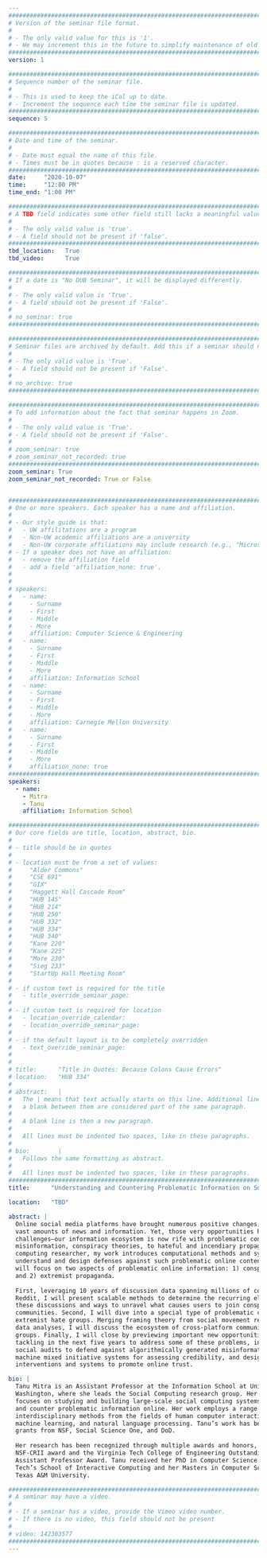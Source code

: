 ```yaml
---
################################################################################
# Version of the seminar file format.
#
# - The only valid value for this is '1'.
# - We may increment this in the future to simplify maintenance of old seminars.
################################################################################
version: 1

################################################################################
# Sequence number of the seminar file.
#
# - This is used to keep the iCal up to date.
# - Increment the sequence each time the seminar file is updated.
################################################################################
sequence: 5

################################################################################
# Date and time of the seminar.
#
# - Date must equal the name of this file.
# - Times must be in quotes because : is a reserved character.
################################################################################
date:     "2020-10-07"
time:     "12:00 PM"
time_end: "1:00 PM"

################################################################################
# A TBD field indicates some other field still lacks a meaningful value.
#
# - The only valid value is 'true'.
# - A field should not be present if 'false'.
################################################################################
tbd_location:   True
tbd_video:      True

################################################################################
# If a date is "No DUB Seminar", it will be displayed differently.
#
# - The only valid value is 'True'.
# - A field should not be present if 'False'.
#
# no_seminar: true
################################################################################

################################################################################
# Seminar files are archived by default. Add this if a seminar should not be.
#
# - The only valid value is 'True'.
# - A field should not be present if 'False'.
#
# no_archive: true
################################################################################

################################################################################
# To add information about the fact that seminar happens in Zoom.
#
# - The only valid value is 'True'.
# - A field should not be present if 'False'.
#
# zoom_seminar: true
# zoom_seminar_not_recorded: true
################################################################################
zoom_seminar: True 
zoom_seminar_not_recorded: True or False 


################################################################################
# One or more speakers. Each speaker has a name and affiliation.
#
# - Our style guide is that:
#   - UW affilitations are a program
#   - Non-UW academic affiliations are a university
#   - Non-UW corporate affiliations may include research (e.g., "Microsoft Research")
# - If a speaker does not have an affiliation:
#   - remove the affiliation field
#   - add a field 'affiliation_none: true'.
#
#
# speakers:
#   - name: 
#     - Surname
#     - First
#     - Middle
#     - More
#     affiliation: Computer Science & Engineering 
#   - name: 
#     - Surname
#     - First
#     - Middle
#     - More
#     affiliation: Information School 
#   - name: 
#     - Surname
#     - First
#     - Middle
#     - More
#     affiliation: Carnegie Mellon University 
#   - name:
#     - Surname
#     - First
#     - Middle
#     - More
#     affiliation_none: true
################################################################################
speakers:
  - name: 
    - Mitra
    - Tanu
    affiliation: Information School

################################################################################
# Our core fields are title, location, abstract, bio.
#
# - title should be in quotes
#
# - location must be from a set of values:
#     "Alder Commons"
#     "CSE 691"
#     "GIX"
#     "Haggett Hall Cascade Room"
#     "HUB 145"
#     "HUB 214"
#     "HUB 250"
#     "HUB 332"
#     "HUB 334"
#     "HUB 340"
#     "Kane 220"
#     "Kane 225"
#     "More 230"
#     "Sieg 233"
#     "StartUp Hall Meeting Room"
#
# - if custom text is required for the title
#   - title_override_seminar_page:
#
# - if custom text is required for location
#   - location_override_calendar:
#   - location_override_seminar_page:
#
# - if the default layout is to be completely overridden
#   - text_override_seminar_page:
#
#
# title:      "Title in Quotes: Because Colons Cause Errors"
# location:   "HUB 334"
#
# abstract:   |
#   The | means that text actually starts on this line. Additional lines without
#   a blank between them are considered part of the same paragraph.
#
#   A blank line is then a new paragraph.
#
#   All lines must be indented two spaces, like in these paragraphs.
#
# bio:        |
#   Follows the same formatting as abstract.
#
#   All lines must be indented two spaces, like in these paragraphs.
################################################################################
title:      "Understanding and Countering Problematic Information on Social Media Platforms"

location:   "TBD"

abstract: |
  Online social media platforms have brought numerous positive changes, including access to
  vast amounts of news and information. Yet, those very opportunities have created new
  challenges—our information ecosystem is now rife with problematic content, ranging from
  misinformation, conspiracy theories, to hateful and incendiary propaganda. As a social
  computing researcher, my work introduces computational methods and systems to
  understand and design defenses against such problematic online content. In this talk, I
  will focus on two aspects of problematic online information: 1) conspiracy theories,
  and 2) extremist propaganda.
  
  First, leveraging 10 years of discussion data spanning millions of conspiratorial posts on
  Reddit, I will present scalable methods to determine the recurring elements underlying
  these discussions and ways to unravel what causes users to join conspiratorial
  communities. Second, I will dive into a special type of problematic content: narratives of
  extremist hate groups. Merging framing theory from social movement research with big
  data analyses, I will discuss the ecosystem of cross-platform communication by hate
  groups. Finally, I will close by previewing important new opportunities I see my lab
  tackling in the next five years to address some of these problems, including conducting
  social audits to defend against algorithmically generated misinformation, building human-
  machine mixed initiative systems for assessing credibility, and designing socio-technical
  interventions and systems to promote online trust.

bio: |
  Tanu Mitra is an Assistant Professor at the Information School at University of
  Washington, where she leads the Social Computing research group. Her research
  focuses on studying and building large-scale social computing systems to understand
  and counter problematic information online. Her work employs a range of
  interdisciplinary methods from the fields of human computer interaction, data mining,
  machine learning, and natural language processing. Tanu’s work has been supported by
  grants from NSF, Social Science One, and DoD.
  
  Her research has been recognized through multiple awards and honors, including an
  NSF-CRII award and the Virginia Tech College of Engineering Outstanding New
  Assistant Professor Award. Tanu received her PhD in Computer Science from Georgia
  Tech’s School of Interactive Computing and her Masters in Computer Science from
  Texas A&M University.

################################################################################
# A seminar may have a video.
#
# - If a seminar has a video, provide the Vimeo video number.
# - If there is no video, this field should not be present
#
# video: 142303577
################################################################################
---
```

